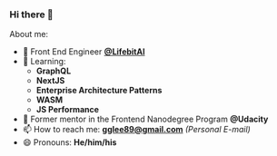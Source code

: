 ### Hi there 👋

About me:

- 🔭 Front End Engineer **[@LifebitAI](https://github.com/lifebit-ai)**
- 🔬 Learning:       
    - **GraphQL**
    - **NextJS**
    - **Enterprise Architecture Patterns**
    - **WASM**
    - **JS Performance**
- 🔭 Former mentor in the Frontend Nanodegree Program **@Udacity**
- 📫 How to reach me: **gglee89@gmail.com** *(Personal E-mail)*
- 😄 Pronouns: **He/him/his**
